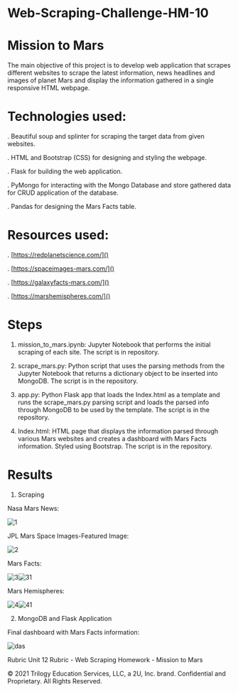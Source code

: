# Web-Scraping-Challenge-HM-10

# Mission to Mars

The main objective of this project is to develop web application that scrapes different websites to scrape the latest information, news headlines and images of planet Mars and display the information gathered in a single responsive HTML webpage. 


# Technologies used:

. Beautiful soup and splinter for scraping the target data from given websites.

. HTML and Bootstrap (CSS) for designing and styling the webpage.

. Flask for building the web application.

. PyMongo for interacting with the Mongo Database and store gathered data for CRUD application of the database.

. Pandas for designing the Mars Facts table.

# Resources used:

. [https://redplanetscience.com/]()

. [https://spaceimages-mars.com/]()

. [https://galaxyfacts-mars.com/]()

. [https://marshemispheres.com/]()

# Steps

1. mission_to_mars.ipynb: Jupyter Notebook that performs the initial scraping of each site. The script is in repository.

2. scrape_mars.py: Python script that uses the parsing methods from the Jupyter Notebook that returns a dictionary object to be inserted into 
   MongoDB. The script is in the repository.  

3. app.py: Python Flask app that loads the Index.html as a template and runs the scrape_mars.py parsing script and loads the parsed info through
   MongoDB to be used by the template. The script is in the repository.

4. Index.html: HTML page that displays the information parsed through various Mars websites and creates a dashboard with Mars Facts information.
   Styled using Bootstrap. The script is in the repository.
   
# Results

1. Scraping

Nasa Mars News:

![1](https://user-images.githubusercontent.com/84547558/158887493-c92bb4f5-ec6b-45f1-89f2-0278758802ac.png)

JPL Mars Space Images-Featured Image:

![2](https://user-images.githubusercontent.com/84547558/158887648-a324cb42-2805-431f-804a-dd7875307099.png)

Mars Facts:

![3](https://user-images.githubusercontent.com/84547558/158887705-c338bf40-677b-4d23-99d6-e2bda1bf01ee.png)![31](https://user-images.githubusercontent.com/84547558/158887732-edb7b23f-8e39-4206-8d81-56909a2ac2f6.png)

Mars Hemispheres:

![4](https://user-images.githubusercontent.com/84547558/158887802-3e5144a9-a07c-4b16-885f-f4b321e7f6c2.png)![41](https://user-images.githubusercontent.com/84547558/158887818-307aea47-40b7-4eaf-9c35-8151ffc68072.png)

2. MongoDB and Flask Application

Final dashboard with Mars Facts information:


![das](https://user-images.githubusercontent.com/84547558/158888527-8fab4ec0-24f5-464f-a160-cb94041f2a87.png)


Rubric
Unit 12 Rubric - Web Scraping Homework - Mission to Mars

© 2021 Trilogy Education Services, LLC, a 2U, Inc. brand. Confidential and Proprietary. All Rights Reserved.
